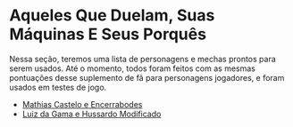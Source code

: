 # Aqueles Que Duelam, Suas Máquinas E Seus Porquês

Nessa seção, teremos uma lista de personagens e mechas prontos para serem usados. Até o momento, todos foram feitos com as mesmas pontuações desse suplemento de fã para personagens jogadores, e foram usados em testes de jogo.

* [Mathias Castelo e Encerrabodes](https://github.com/BlueMage839/3DeTAlpha-Duelos-Pelo-Sabre/blob/main/Aqueles%20Que%20Duelam%2C%20Suas%20M%C3%A1quinas%20E%20Seus%20Porqu%C3%AAs/Mathias%20e%20Encerrabodes.md)
* [Luiz da Gama e Hussardo Modificado](https://github.com/BlueMage839/3DeTAlpha-Duelos-Pelo-Sabre/blob/main/Aqueles%20Que%20Duelam%2C%20Suas%20M%C3%A1quinas%20E%20Seus%20Porqu%C3%AAs/Luiz%20e%20Hussardo%20Modificado.md)
